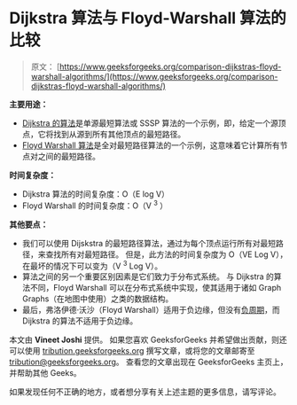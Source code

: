 # Dijkstra 算法与 Floyd-Warshall 算法的比较

> 原文： [https://www.geeksforgeeks.org/comparison-dijkstras-floyd-warshall-algorithms/](https://www.geeksforgeeks.org/comparison-dijkstras-floyd-warshall-algorithms/)

**主要用途：**

*   [Dijkstra 的算法](https://www.geeksforgeeks.org/greedy-algorithms-set-6-dijkstras-shortest-path-algorithm/)是单源最短算法或 SSSP 算法的一个示例，即，给定一个源顶点，它将找到从源到所有其他顶点的最短路径。
*   [Floyd Warshall 算法](https://www.geeksforgeeks.org/dynamic-programming-set-16-floyd-warshall-algorithm/)是全对最短路径算法的一个示例，这意味着它计算所有节点对之间的最短路径。

**时间复杂度：**

*   Dijkstra 算法的时间复杂度：O（E log V）
*   Floyd Warshall 的时间复杂度：O（V <sup>3</sup> ）

**其他要点：**

*   我们可以使用 Dijskstra 的最短路径算法，通过为每个顶点运行所有对最短路径，来查找所有对最短路径。 但是，此方法的时间复杂度为 O（VE Log V），在最坏的情况下可以变为（V <sup>3</sup> Log V）。
*   算法之间的另一个重要区别因素是它们致力于分布式系统。 与 Dijkstra 的算法不同，Floyd Warshall 可以在分布式系统中实现，使其适用于诸如 Graph Graphs（在地图中使用）之类的数据结构。
*   最后，弗洛伊德·沃沙（Floyd Warshall）适用于负边缘，但没有[负周期](https://www.geeksforgeeks.org/detect-negative-cycle-graph-bellman-ford/)，而 Dijkstra 的算法不适用于负边缘。

本文由 **Vineet Joshi** 提供。 如果您喜欢 GeeksforGeeks 并希望做出贡献，则还可以使用 [tribution.geeksforgeeks.org](http://www.contribute.geeksforgeeks.org) 撰写文章，或将您的文章邮寄至 tribution@geeksforgeeks.org。 查看您的文章出现在 GeeksforGeeks 主页上，并帮助其他 Geeks。

如果发现任何不正确的地方，或者想分享有关上述主题的更多信息，请写评论。

